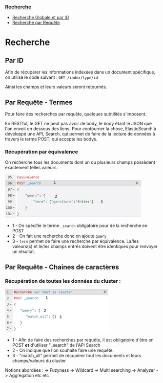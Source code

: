 ### [Recherche](#user-content-recherche)
*  [Recherche Globale et par ID](#user-content-globale-et-par-id)
*  [Recherche par Requête](#user-content-par-requête)

# Recherche 

## Par ID

Afin de récupérer les informations indexées dans un document spécifique, on utilise le code suivant : `GET /index/type/id`

Ainsi les champs et leurs valeurs seront retournés. 

## Par Requête - Termes

Pour faire des recherches par requête, quelques subtilités s'imposent. 

En RESTful, le GET ne peut pas avoir de body, le body étant le JSON que l'on envoit en dessous des liens. Pour contourner la chose, ElasticSearch à développé une API, Search, qui permet de faire de la lecture de données à travers le terme POST, qui accepte les bodys. 

### Récupération par équivalence

On recherche tous les documents dont un ou plusieurs champs possèdent exactement telles valeurs.

![TermEqui](/image/TermEqui.png)

*  1 - On spécifie le terme `_search` obligatoire pour de la recherche en POST
*  2 - On fait une recherche donc on ajoute `query`
*  3 - `term` permet de faire une recherche par équivalence. La/les valeurs(s) et le/les champs entrés doivent être identiques pour renvoyer un résultat. 

## Par Requête - Chaines de caractères


###  Récupération de toutes les données du cluster :

![AllGET](/image/AllGET.png)

*  1 - Afin de faire des recherches par requête, il est obligatoire d'être en POST **et** d'utiliser "_search" de l'API Search
*  2 - On indique que l'on souhaite faire une requête.
*  3 - "match_all" permet de récupérer tout les documents et leurs champs/valeurs du cluster


Notions abordées : 
-> Fuzyness
-> Wildcard
-> Multi searching
-> Analyzer
-> Aggregation
etc etc